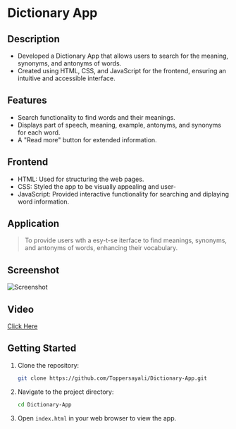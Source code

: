 # Dictionary App

## Description
- Developed a Dictionary App that allows users to search for the meaning, synonyms, and antonyms of words.
- Created using HTML, CSS, and JavaScript for the frontend, ensuring an intuitive and accessible interface.

## Features
- Search functionality to find words and their meanings.
- Displays part of speech, meaning, example, antonyms, and synonyms for each word.
- A "Read more" button for extended information.

## Frontend
- HTML: Used for structuring the web pages.
- CSS: Styled the app to be visually appealing and user-
- JavaScript: Provided interactive functionality for searching and diplaying word information.
## Application
> To provide users wth a esy-t-se iterface to find meanings, synonyms, and antonyms of words, enhancing their vocabulary.
## Screenshot 

![Screenshot](https://github.com/Toppersayali/Dictionary-App/dictonary/IMG-20240801-WA0003.jpg)


## Video

[Click Here](https://github.com/Toppersayali/Dictionary-App/dictonary/VID-20240801-WA0004.mp4)

## Getting Started

1. Clone the repository:
    ```sh
    git clone https://github.com/Toppersayali/Dictionary-App.git
    ```

2. Navigate to the project directory:
    ```sh
    cd Dictionary-App
    ```

3. Open `index.html` in your web browser to view the app.

